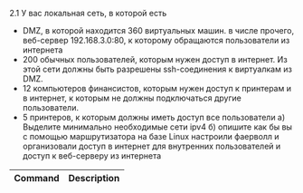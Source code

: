 2.1 У вас локальная сеть, в которой есть 
- DMZ, в которой находится 360 виртуальных машин. в числе прочего, веб-сервер 192.168.3.0:80, к которому обращаются пользователи из интернета
- 200 обычных пользователей, которым нужен доступ в интернет. Из этой сети должны быть разрешены ssh-соединения к виртуалкам из DMZ.
- 12 компьютеров финансистов, которым нужен доступ к принтерам и в интернет, к которым не должны подключаться другие пользователи.
- 5 принтеров, к которым должны иметь доступ все пользователи
а) Выделите минимально необходимые сети ipv4
б) опишите как бы вы с помощью маршрутизатора на базе Linux настроили фаерволл и организовали доступ в интернет для внутренних пользователей и доступ к веб-серверу из интернета


| Command | Description |
| --- | --- |
